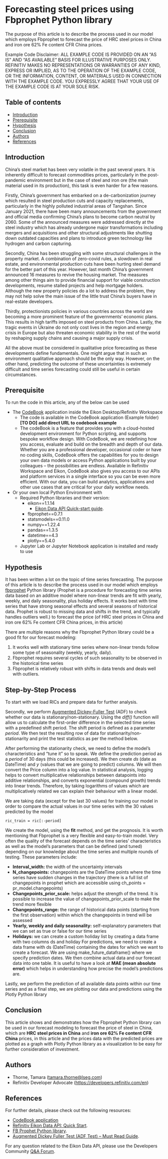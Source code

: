 # Forecasting steel prices using Fbprophet Python library
The purpose of this article is to describe the process used in our model which employs Fbprophet to forecast the price of HRC steel prices in China and iron ore 62% Fe content CFR China prices.

Example Code Disclaimer:
ALL EXAMPLE CODE IS PROVIDED ON AN “AS IS” AND “AS AVAILABLE” BASIS FOR ILLUSTRATIVE PURPOSES ONLY. REFINITIV MAKES NO REPRESENTATIONS OR WARRANTIES OF ANY KIND, EXPRESS OR IMPLIED, AS TO THE OPERATION OF THE EXAMPLE CODE, OR THE INFORMATION, CONTENT, OR MATERIALS USED IN CONNECTION WITH THE EXAMPLE CODE. YOU EXPRESSLY AGREE THAT YOUR USE OF THE EXAMPLE CODE IS AT YOUR SOLE RISK.

## Table of contents
* [Introduction](#introduction)
* [Prerequisite](#prerequisite)
* [Hypothesis](#hypothesis)
* [Conclusion](#conclusion)
* [Authors](#author)
* [References](#references)

## <a id="introduction"></a>Introduction
China’s steel market has been very volatile in the past several years. It is inherently difficult to forecast commodities prices, particularly in the post-pandemic environment but in the case of steel and iron ore (the main material used in its production), this task is even harder for a few reasons.

Firstly, China’s government has embarked on a de-carbonization journey which resulted in steel production cuts and capacity replacements, particularly in the highly polluted industrial areas of Tangshan. Since January 2021, there have been many announcements from the government and official media confirming China’s plans to become carbon neutral by 2060. Some of the announced measures were addressed directly at the steel industry which has already undergone major transformations including mergers and acquisitions and other structural adjustments like shutting down outdated capacities and plans to introduce green technology like hydrogen and carbon capturing.

Secondly, China has been struggling with some structural challenges in the property market. A combination of zero-covid rules, a slowdown in real estate, and environmental production cuts have been hurting steel demand for the better part of this year. However, last month China’s government announced 16 measures to revive the housing market. The measures among other things aim to provide financial support for viable construction developments, resume stalled projects and help mortgage holders. Although the new property policies do a lot to address the problem, they may not help solve the main issue of the little trust China’s buyers have in real-estate developers.

Thirdly, protectionists policies in various countries across the world are becoming a more prominent feature of the governments’ economic plans. This results in high tariffs imposed on steel products from China. Lastly, the tragic events in Ukraine do not only cost lives in the region and energy crisis in Europe but also threaten economic stability in the rest of the world by reshaping supply chains and causing a major supply crisis.

All the above must be considered in qualitative price forecasting as these developments define fundamentals. One might argue that in such an environment qualitative approach should be the only way. However, on the other hand, predicting the outcome of these uncertainties is extremely difficult and time series forecasting could still be useful in certain circumstances.

## <a id="prerequisite"></a>Prerequisite 
To run the code in this article, any of the below can be used

- The [CodeBook](https://www.refinitiv.com/en/products/codebook) application inside the Eikon Desktop/Refinitiv Workspace
  - The code is available in the CodeBook application (Example folder) ****[TO DO]**** **add direct URL to codebook example**
  - The codeBook is a feature that provides you with a cloud-hosted development environment for Python scripting, and supports bespoke workflow design. With CodeBook, we are redefining how you access, evaluate and build on the breadth and depth of our data. Whether you are a professional developer, occasional coder or have no coding skills, CodeBook offers the capabilities for you to design your own data models or access Python applications built by your colleagues – the possibilities are endless. Available in Refinitiv Workspace and Eikon, CodeBook also gives you access to our APIs and platform services in a single interface so you can be even more efficient. With our data, you can build analytics, applications and other use cases that are critical for your daily workflow needs. 
- Or your own local Python Environment with
  - Required Python libraries and their version:
    - eikon==1.1.14
      - [Eikon Data API Quick-start guide](https://developers.refinitiv.com/en/api-catalog/eikon/eikon-data-api/quick-start).
    - fbprophet==0.7.1
    - statsmodels==0.11.0
    - numpy==1.22.4
    - pandas==1.3.5
    - datetime==4.3
    - plotly==5.4.0
  - Jupyter Lab or Jupyter Notebook application is installed and ready to use

## <a id="hypothesis"></a>Hypothesis
It has been written a lot on the topic of time series forecasting. The purpose of this article is to describe the process used in our model which employs [fbprophet](https://facebook.github.io/prophet/) Python library (Prophet is a procedure for forecasting time series data based on an additive model where non-linear trends are fit with yearly, weekly, and daily seasonality, plus holiday effects. It works best with time series that have strong seasonal effects and several seasons of historical data. Prophet is robust to missing data and shifts in the trend, and typically handles outliers well.) to forecast the price (of HRC steel prices in China and iron ore 62% Fe content CFR China prices, in this article)

There are multiple reasons why the Fbprophet Python library could be a good fit for our forecast modeling:

1. It works well with stationary time series where non-linear trends follow some type of seasonality (weekly, yearly, daily).
2. Fbprophet requires several cycles of such seasonality to be observed in the historical time series
3. Fbprophet is relatively robust with shifts in data trends and deals well with outliers.

## <a id="Step-by-Step Process"></a>Step-by-Step Process
To start with we load RICs and prepare data for further analysis.

Secondly, we perform [Augmented Dickey-Fuller Test](https://www.machinelearningplus.com/time-series/augmented-dickey-fuller-test/) (ADF) to check whether our data is stationary/non-stationary. Using the *diff()* function will allow us to calculate the first-order difference in the selected time series with a predefined shift period. The shift period is defined as a parameter *period*. We then test the resulting row of data for stationarity/non-stationarity and print the test statistics as per the method below.

After performing the stationarity check, we need to define the model’s characteristics and “tune it” so to speak. We define the prediction period as a *period* of 30 days (this could be increased). We then create *ds* (date as DateTime) and *y* (values that we are going to predict) columns. We will then convert the Price column into a log value. In statistical analysis, logging helps to convert multiplicative relationships between datapoints into additive relationships, and converts exponential (compound growth) trends into linear trends. Therefore, by taking logarithms of values which are multiplicatively related we can explain their behaviour with a linear model.

We are taking data (except for the last 30 values) for training our model in order to compare the actual values in our time series with the 30 values predicted by the model

```ric_train = ric[:-period]```

We create the model, using the **fit** method, and get the prognosis. It is worth mentioning that Fbprophet is a very flexible and easy-to-train model. Very often the quality of the forecast depends on the time series' characteristics as well as the model’s parameters that can be defined (and tuned) depending on our knowledge about the time series and multiple rounds of testing. These parameters include:

- **Interval_width:** the width of the uncertainty intervals
- **N_changepoints:** changepoints are the DateTime points where the time series have sudden changes in the trajectory (there is a full list of changepoints in prophet which are accessible using ch_points = pr_model.changepoints)
- **Changepoints_prior_scale:** helps adjust the strength of the trend. It is possible to increase the value of changepoints_prior_scale to make the trend more flexible
- **Changepoints_range:** the range of historical data points (starting from the first observation) within which the changepoints in trend will be assessed
- **Yearly, weekly and daily seasonality:** self-explanatory parameters that we can set as true or false for our time series
- **Holidays:** we can create a custom holiday list by creating a data frame with two columns ds and holiday
For predictions, we need to create a data frame with ds (DateTime) containing the dates for which we want to create a forecast. We are using make_future_dataframe() where we specify prediction dates. We then combine actual data and our forecast data into one table. It is useful to have a look at **MAE (mean absolute error)** which helps in understanding how precise the model’s predictions are.

Lastly, we perform the prediction of all available data points within our time series and as a final step, we are plotting our data and predictions using the Plotly Python library

## <a id="conclusion"></a>Conclusion
This article shows and demonstrates how the Fbprophet Python library can be used in our forecast modeling to forecast the price of steel in China, which are **HRC steel prices in China** and **iron ore 62% Fe content CFR China** prices, in this article and the prices data with the predicted prices are plotted as a graph with Plotly Python library as a visualization to be easy for further consideration of investment.

## <a id="author"></a>Authors
- Thorne, Tamara (tamara.thorne@lseg.com)
- Refinitiv Developer Advocate (https://developers.refinitiv.com/en)

## <a id="references"></a>References
For further details, please check out the following resources:
* [CodeBook application](https://www.refinitiv.com/en/products/codebook)
* [Refinitiv Eikon Data API: Quick Start](https://developers.refinitiv.com/en/api-catalog/eikon/eikon-data-api/quick-start). 
* [FB Prophet Python library](https://facebook.github.io/prophet/).
* [Augmented Dickey Fuller Test (ADF Test) – Must Read Guide](https://www.machinelearningplus.com/time-series/augmented-dickey-fuller-test/).

For any question related to the Eikon Data API, please use the Developers Community [Q&A Forum](https://community.developers.refinitiv.com/spaces/92/index.html).
